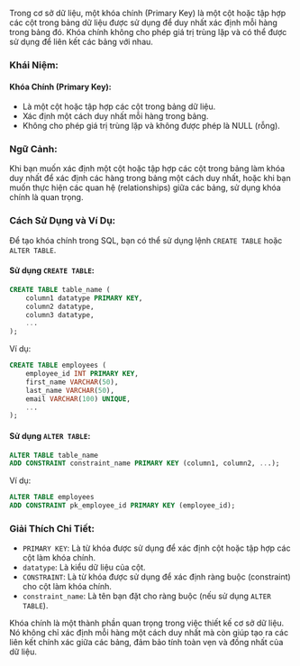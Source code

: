 Trong cơ sở dữ liệu, một khóa chính (Primary Key) là một cột hoặc tập hợp các cột trong bảng dữ liệu được sử dụng để duy nhất xác định mỗi hàng trong bảng đó. Khóa chính không cho phép giá trị trùng lặp và có thể được sử dụng để liên kết các bảng với nhau.

### Khái Niệm:

#### Khóa Chính (Primary Key):

- Là một cột hoặc tập hợp các cột trong bảng dữ liệu.
- Xác định một cách duy nhất mỗi hàng trong bảng.
- Không cho phép giá trị trùng lặp và không được phép là NULL (rỗng).

### Ngữ Cảnh:

Khi bạn muốn xác định một cột hoặc tập hợp các cột trong bảng làm khóa duy nhất để xác định các hàng trong bảng một cách duy nhất, hoặc khi bạn muốn thực hiện các quan hệ (relationships) giữa các bảng, sử dụng khóa chính là quan trọng.

### Cách Sử Dụng và Ví Dụ:

Để tạo khóa chính trong SQL, bạn có thể sử dụng lệnh `CREATE TABLE` hoặc `ALTER TABLE`.

#### Sử dụng `CREATE TABLE`:

```sql
CREATE TABLE table_name (
    column1 datatype PRIMARY KEY,
    column2 datatype,
    column3 datatype,
    ...
);
```

Ví dụ:

```sql
CREATE TABLE employees (
    employee_id INT PRIMARY KEY,
    first_name VARCHAR(50),
    last_name VARCHAR(50),
    email VARCHAR(100) UNIQUE,
    ...
);
```

#### Sử dụng `ALTER TABLE`:

```sql
ALTER TABLE table_name
ADD CONSTRAINT constraint_name PRIMARY KEY (column1, column2, ...);
```

Ví dụ:

```sql
ALTER TABLE employees
ADD CONSTRAINT pk_employee_id PRIMARY KEY (employee_id);
```

### Giải Thích Chi Tiết:

- `PRIMARY KEY`: Là từ khóa được sử dụng để xác định cột hoặc tập hợp các cột làm khóa chính.
- `datatype`: Là kiểu dữ liệu của cột.
- `CONSTRAINT`: Là từ khóa được sử dụng để xác định ràng buộc (constraint) cho cột làm khóa chính.
- `constraint_name`: Là tên bạn đặt cho ràng buộc (nếu sử dụng `ALTER TABLE`).

Khóa chính là một thành phần quan trọng trong việc thiết kế cơ sở dữ liệu. Nó không chỉ xác định mỗi hàng một cách duy nhất mà còn giúp tạo ra các liên kết chính xác giữa các bảng, đảm bảo tính toàn vẹn và đồng nhất của dữ liệu.
